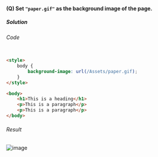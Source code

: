 #### (Q) Set `"paper.gif"` as the background image of the page.

<h5>Solution</h5>

###### Code

```HTML

<style>
    body {
        background-image: url(/Assets/paper.gif);
    }
</style>

<body>
    <h1>This is a heading</h1>
    <p>This is a paragraph</p>
    <p>This is a paragraph</p>
</body>

```

###### Result

![image](https://github.com/gurjeetsinghvirdee/W3Schools-Frontend-Development-Exercises/assets/73753957/bfd52540-160e-4436-9105-ed6b183b914b)
